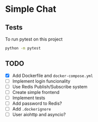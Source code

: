 # Simple Chat

## Tests

To run pytest on this project

```bash
python -m pytest
```

## TODO

- [x] Add Dockerfile and `docker-compose.yml`
- [ ] Implement login funcionality
- [ ] Use Redis Publish/Subscribe system
- [ ] Create simple frontend
- [ ] Implement tests
- [ ] Add password to Redis?
- [ ] Add `.dockerignore`
- [ ] User aiohttp and asyncio?
